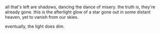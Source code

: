 all that's left are shadows, dancing the dance of misery. the truth is, they're already gone.
this is the afterlight glow of a star gone out in some distant heaven, yet to vanish from our skies.

eventually, the light does dim.
